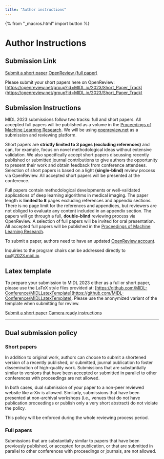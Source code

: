 ```yaml
---
title: "Author instructions"
---
```


{% from "_macros.html" import button %}
# Author Instructions

## Submission Link

<p class="centered">
    <a href="https://openreview.net/group?id=MIDL.io/2023/Short_Paper_Track" class="button">Submit a short paper</a>
    <a href="https://openreview.net/group?id=MIDL.io/2023/Conference" class="button">OpenReview (full paper)</a>
</p>

Please submit your short papers here on OpenReview: [https://openreview.net/group?id=MIDL.io/2023/Short_Paper_Track](https://openreview.net/group?id=MIDL.io/2023/Short_Paper_Track)


## Submission Instructions

MIDL 2023 submissions follow two tracks: full and short papers. All accepted full papers will be published as a volume in the [Proceedings of Machine Learning Research](http://proceedings.mlr.press/). We will be using [openreview.net](https://openreview.net) as a submission and reviewing platform.

Short papers are **strictly limited to 3 pages (excluding references)** and can, for example, focus on novel methodological ideas without extensive validation. We also specifically accept short papers discussing recently published or submitted journal contributions to give authors the opportunity to present their work and obtain feedback from conference attendees. Selection of short papers is based on a light **(single-blind)** review process via OpenReview. All accepted short papers will be presented at the conference.

Full papers contain methodological developments or well-validated applications of deep learning algorithms in medical imaging. The paper length is **limited to 8** pages excluding references and appendix sections. There is no page limit for the references and appendices, but reviewers are not obliged to evaluate any content included in an appendix section. The papers will go through a full, **double-blind** reviewing process via OpenReview. A selection of full papers will be invited for oral presentation. All accepted full papers will be published in the [Proceedings of Machine Learning Research](http://proceedings.mlr.press/).

To submit a paper, authors need to have an updated [OpenReview account](https://openreview.net/profile).

Inquiries to the program chairs can be addressed directly to [pc@2023.midl.io](mailto:pc@2023.midl.io).

## Latex template

To prepare your submission to MIDL 2023 either as a full or short paper, please use the LaTeX style files provided at: [https://github.com/MIDL-Conference/MIDLLatexTemplate](https://github.com/MIDL-Conference/MIDLLatexTemplate). Please use the anonymized variant of the template when submitting for review.

<p class="centered">
    <a href="https://openreview.net/group?id=MIDL.io/2023/Short_Paper_Track" class="button">Submit a short paper</a>
    <a href="/camera-ready.html" class="button">Camera ready instructions</a>
</p>

---

## Dual submission policy

### Short papers

In addition to original work, authors can choose to submit a shortened version of a recently published, or submitted, journal publication to foster dissemination of high-quality work. Submissions that are substantially similar to versions that have been accepted or submitted in parallel to other conferences with proceedings are not allowed.

In both cases, dual submission of your paper to a non-peer reviewed website like arXiv is allowed. Similarly, submissions that have been presented at non-archival workshops (i.e., venues that do not have publication proceedings or publish only a very short abstract) do not violate the policy.

This policy will be enforced during the whole reviewing process period.

### Full papers

Submissions that are substantially similar to papers that have been previously published, or accepted for publication, or that are submitted in parallel to other conferences with proceedings or journals, are not allowed.